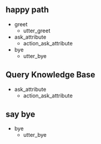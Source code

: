 ## happy path
* greet
  - utter_greet
* ask_attribute
  - action_ask_attribute
* bye
  - utter_bye

## Query Knowledge Base
* ask_attribute
  - action_ask_attribute

## say bye
* bye
  - utter_bye